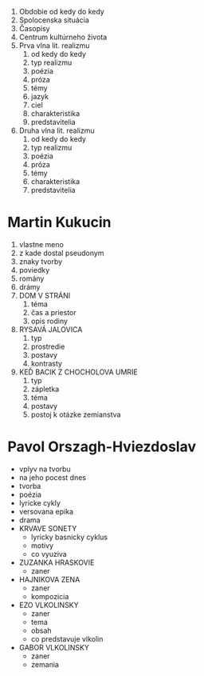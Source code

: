 1. Obdobie od kedy do kedy
2. Spolocenska situácia
3. Časopisy
4. Centrum kultúrneho života
5. Prva vlna lit. realizmu
	1. od kedy do kedy
	2. typ realizmu
	3. poézia
	4. próza
	5. témy
	6. jazyk
	7. ciel
	8. charakteristika
	9. predstavitelia
6. Druha vlna lit. realizmu
	1. od kedy do kedy
	2. typ realizmu
	3. poézia
	4. próza
	5. témy
	6. charakteristika
	7. predstavitelia
# Martin Kukucin
1. vlastne meno
2. z kade dostal pseudonym
3. znaky tvorby
4. poviedky
5. romány
6. drámy
7. DOM V STRÁNI
	1. téma
	2. čas a priestor
	3. opis rodiny
8. RYSAVÁ JALOVICA
	1. typ
	2. prostredie
	3. postavy
	4. kontrasty
9. KEĎ BACIK Z CHOCHOLOVA UMRIE
	1. typ
	1. zápletka
	2. téma
	3. postavy
	4. postoj k otázke zemianstva
# Pavol Orszagh-Hviezdoslav
- vplyv na tvorbu
- na jeho pocest dnes
- tvorba
- poézia
- lyricke cykly
- versovana epika
- drama
- KRVAVE SONETY
	- lyricky basnicky cyklus
	- motivy
	- co vyuziva
- ZUZANKA HRASKOVIE
	- zaner
- HAJNIKOVA ZENA
	- zaner
	- kompozicia
- EZO VLKOLINSKY
	- zaner
	- tema
	- obsah
	- co predstavuje vlkolin
- GABOR VLKOLINSKY
	- zaner
	- zemania
